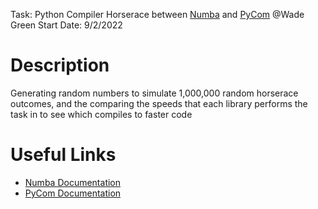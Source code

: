 Task: Python Compiler Horserace between [Numba](https://numba.readthedocs.io/en/stable/index.html) and [PyCom](https://github.com/Omyyyy/pycom) @Wade Green
Start Date: 9/2/2022

# Description
Generating random numbers to simulate 1,000,000 random horserace outcomes, and the comparing the speeds that each library performs the task in to see which compiles to faster code

# Useful Links
* [Numba Documentation](https://numba.readthedocs.io/en/stable/index.html)
* [PyCom Documentation](https://github.com/Omyyyy/pycom)

